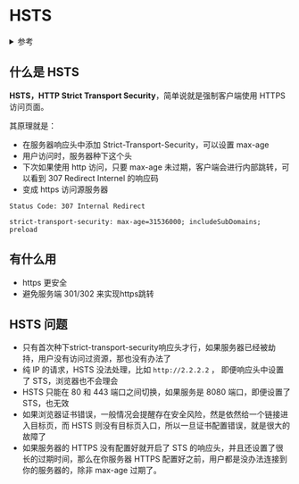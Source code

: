 # HSTS

<details>
<summary>参考</summary>

- [简单易懂 HSTS，你需要它！](https://juejin.im/post/5d8a34ea6fb9a04dfa09561b) _- 蜗牛的北极星之旅 2019 年 09 月 25 日_
- [HTTP 严格传输安全](https://zh.wikipedia.org/wiki/HTTP%E4%B8%A5%E6%A0%BC%E4%BC%A0%E8%BE%93%E5%AE%89%E5%85%A8) _- 维基百科_
- [你所不知道的 HSTS](https://www.barretlee.com/blog/2015/10/22/hsts-intro/) _- Barret 李靖 2015-10-22_


</details>

## 什么是 HSTS

**HSTS，HTTP Strict Transport Security**，简单说就是强制客户端使用 HTTPS 访问页面。

其原理就是：

* 在服务器响应头中添加 Strict-Transport-Security，可以设置 max-age
* 用户访问时，服务器种下这个头
* 下次如果使用 http 访问，只要 max-age 未过期，客户端会进行内部跳转，可以看到 307 Redirect Internel 的响应码
* 变成 https 访问源服务器

```
Status Code: 307 Internal Redirect

strict-transport-security: max-age=31536000; includeSubDomains; preload
```

## 有什么用

- https 更安全
- 避免服务端 301/302 来实现https跳转

## HSTS 问题

* 只有首次种下strict-transport-security响应头才行，如果服务器已经被劫持，用户没有访问过资源，那也没有办法了
* 纯 IP 的请求，HSTS 没法处理，比如 `http://2.2.2.2` ， 即便响应头中设置了 STS，浏览器也不会理会
* HSTS 只能在 80 和 443 端口之间切换，如果服务是 8080 端口，即便设置了 STS，也无效
* 如果浏览器证书错误，一般情况会提醒存在安全风险，然是依然给一个链接进入目标页，而 HSTS 则没有目标页入口，所以一旦证书配置错误，就是很大的故障了
* 如果服务器的 HTTPS 没有配置好就开启了 STS 的响应头，并且还设置了很长的过期时间，那么在你服务器 HTTPS 配置好之前，用户都是没办法连接到你的服务器的，除非 max-age 过期了。
